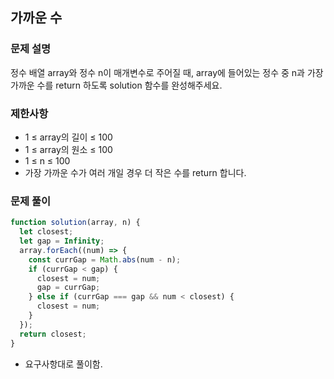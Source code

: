 ## 가까운 수

### 문제 설명

정수 배열 array와 정수 n이 매개변수로 주어질 때, array에 들어있는 정수 중 n과 가장 가까운 수를 return 하도록 solution 함수를 완성해주세요.

### 제한사항

- 1 ≤ array의 길이 ≤ 100
- 1 ≤ array의 원소 ≤ 100
- 1 ≤ n ≤ 100
- 가장 가까운 수가 여러 개일 경우 더 작은 수를 return 합니다.

### 문제 풀이

```js
function solution(array, n) {
  let closest;
  let gap = Infinity;
  array.forEach((num) => {
    const currGap = Math.abs(num - n);
    if (currGap < gap) {
      closest = num;
      gap = currGap;
    } else if (currGap === gap && num < closest) {
      closest = num;
    }
  });
  return closest;
}
```

- 요구사항대로 풀이함.
